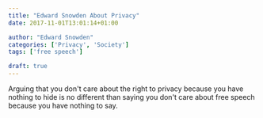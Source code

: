 ```yaml
---
title: "Edward Snowden About Privacy"
date: 2017-11-01T13:01:14+01:00

author: "Edward Snowden"
categories: ['Privacy', 'Society']
tags: ['free speech']

draft: true
---
```

Arguing that you don't care about the right to privacy because you have nothing to hide is no different than saying you don't care about free speech because you have nothing to say.
